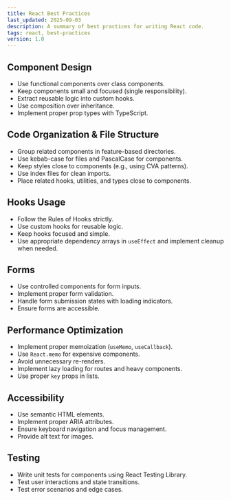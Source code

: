 ```yaml
---
title: React Best Practices
last_updated: 2025-09-03
description: A summary of best practices for writing React code.
tags: react, best-practices
version: 1.0
---
```


## Component Design

- Use functional components over class components.
- Keep components small and focused (single responsibility).
- Extract reusable logic into custom hooks.
- Use composition over inheritance.
- Implement proper prop types with TypeScript.

## Code Organization & File Structure

- Group related components in feature-based directories.
- Use kebab-case for files and PascalCase for components.
- Keep styles close to components (e.g., using CVA patterns).
- Use index files for clean imports.
- Place related hooks, utilities, and types close to components.

## Hooks Usage

- Follow the Rules of Hooks strictly.
- Use custom hooks for reusable logic.
- Keep hooks focused and simple.
- Use appropriate dependency arrays in `useEffect` and implement cleanup when needed.

## Forms

- Use controlled components for form inputs.
- Implement proper form validation.
- Handle form submission states with loading indicators.
- Ensure forms are accessible.

## Performance Optimization

- Implement proper memoization (`useMemo`, `useCallback`).
- Use `React.memo` for expensive components.
- Avoid unnecessary re-renders.
- Implement lazy loading for routes and heavy components.
- Use proper `key` props in lists.

## Accessibility

- Use semantic HTML elements.
- Implement proper ARIA attributes.
- Ensure keyboard navigation and focus management.
- Provide alt text for images.

## Testing

- Write unit tests for components using React Testing Library.
- Test user interactions and state transitions.
- Test error scenarios and edge cases.
